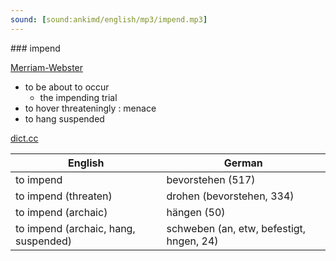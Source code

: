 ```yaml
---
sound: [sound:ankimd/english/mp3/impend.mp3]
---
```


\### impend

[Merriam-Webster](https://www.merriam-webster.com/dictionary/impend)

- to be about to occur
    - the impending trial
- to hover threateningly : menace
- to hang suspended

[dict.cc](https://www.dict.cc/impend)

| English        | German       |
| -------------- | ------------ |
| to impend | bevorstehen (517) |
| to impend (threaten) | drohen (bevorstehen, 334) |
| to impend (archaic) | hängen (50) |
| to impend (archaic, hang, suspended) | schweben (an, etw, befestigt, hngen, 24) |
